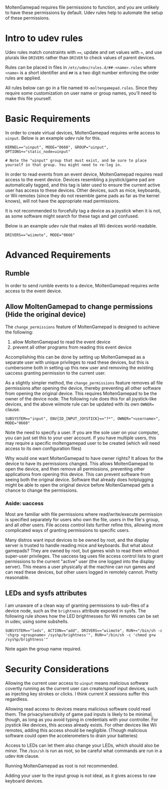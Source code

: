 MoltenGamepad requires file permissions to function, and you are unlikely to have these permissions by default. Udev rules help to automate the setup of these permissions.

# Intro to udev rules

Udev rules match constraints with `==`, update and set values with `=`, and use plurals like `DRIVERS` rather than `DRIVER` to check values of parent devices.

Rules can be placed in files in `/etc/udev/rules.d/##-<name>.rules` where `<name>` is a short identifier and `##` is a two digit number enforcing the order rules are applied.

All rules below can go in a file named `99-moltengamepad.rules`. Since they require some customization on user name or group names, you'll need to make this file yourself.

# Basic Requirements

In order to create virtual devices, MoltenGamepad requires write access to `uinput`. Below is an example udev rule for this.

    KERNEL=="uinput", MODE="0660", GROUP="uinput", OPTIONS+="static_node=uinput"
    
    # Note the "uinput" group that must exist, and be sure to place yourself in that group. You might need to re-log in.

In order to read events from an event device, MoltenGamepad requires read access to the event device. Devices resembling a joystick/game pad are automatically tagged, and this tag is later used to ensure the current active user has access to these devices. Other devices, such as mice, keyboards, or Wii remotes (since they do not resemble game pads as far as the kernel knows), will not have the appropriate read permissions.

It is not recommended to forcefully tag a device as a joystick when it is not, as some software might search for these tags and get confused.

Below is an example udev rule that makes all Wii devices world-readable.

    DRIVERS=="wiimote", MODE="0666"

# Advanced Requirements

## Rumble

In order to send rumble events to a device, MoltenGamepad requires write access to the event device.

## Allow MoltenGamepad to change permissions (Hide the original device)

The `change_permissions` feature of MoltenGamepad is designed to achieve the following:

1. allow MoltenGamepad to read the event device
2. prevent all other programs from reading this event device

Accomplishing this can be done by setting up MoltenGamepad as a separate user with unique privileges to read these devices, but this is cumbersome both in setting up this new user and removing the existing uaccess granting permission to the current user.

As a slightly simpler method, the `change_permissions` feature removes all file permissions after opening the device, thereby preventing all other software from opening the original device. This requires MoltenGamepad to be the owner of the device node. The following rule does this for all joystick-like devices, and the above wiimote rule can be updated with its own `OWNER=` clause.

    SUBSYSTEM=="input", ENV{ID_INPUT_JOYSTICK}=="?*", OWNER="<username>", MODE="0660"

Note the need to specify a user. If you are the sole user on your computer, you can just set this to your user account. If you have multiple users, this may require a specific moltengamepad user to be created (which will need access to its own configuration files)

Why would one want MoltenGamepad to have owner rights? It allows for the device to have its permissions changed. This allows MoltenGamepad to open the device, and then remove all permissions, preventing other applications from opening this device. This can prevent software from seeing both the original device. Software that already does hotplugging might be able to open the original device before MoltenGamepad gets a chance to change the permissions.

### Aside: uaccess

Most are familiar with file permissions where read/write/execute permission is specified separately for users who own the file, users in the file's group, and all other users. File access control lists further refine this, allowing more complicated ways of granting permissions to specific users.

Many distros want input devices to be owned by root, and the display server is trusted to handle reading mice and keyboards. But what about gamepads? They are owned by root, but games wish to read them without super-user privileges. The uaccess tag uses file access control lists to grant permissions to the current "active" user (the one logged into the display server). This means a user physically at the machine can run games and can read these devices, but other users logged in remotely cannot. Pretty reasonable.



## LEDs and sysfs attributes

I am unaware of a clean way of granting permissions to sub-files of a device node, such as the `brightness` attribute exposed in sysfs. The following rule shows how the LED brightnesses for Wii remotes can be set in udev, using some subshells.


    SUBSYSTEM=="leds", ACTION=="add", DRIVERS=="wiimote", RUN+="/bin/sh -c 'chgrp <groupname> /sys%p/brightness'", RUN+="/bin/sh -c 'chmod g+w /sys%p/brightness'"

Note again the group name required.

# Security Considerations

Allowing the current user access to `uinput` means malicious software covertly running as the current user can create/spoof input devices, such as injecting key strokes or clicks. I think current X sessions suffer this regardless.

Allowing read access to devices means malicious software could read them. The privacy/sensitivity of game pad inputs is likely to be minimal, though, as long as you avoid typing in credentials with your controller. For joystick like devices, this access already exists. For other devices like Wii remotes, adding this access should be negligible. (Though malicious software could open the accelerometers to drain your batteries)

Access to LEDs can let them also change your LEDs, which should also be minor. The `/bin/sh` is run as root, so be careful what commands are run in a udev `RUN` clause.

Running MoltenGamepad as root is not recommended.

Adding your user to the input group is not ideal, as it gives access to raw keyboard devices.
